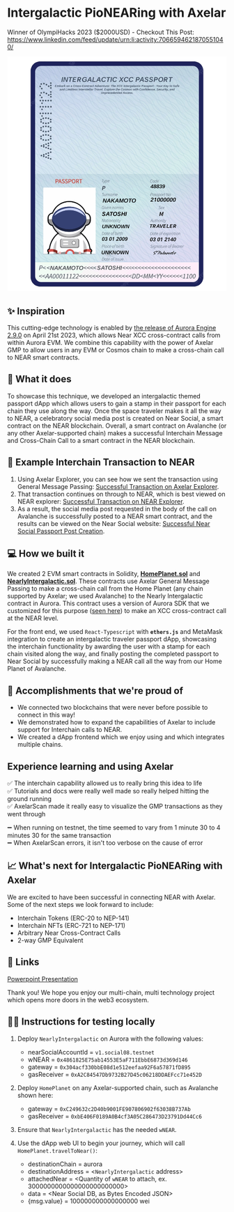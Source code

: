 # Intergalactic PioNEARing with Axelar
Winner of OlympiHacks 2023 ($2000USD) - 
Checkout This Post: https://www.linkedin.com/feed/update/urn:li:activity:7066594621870551040/

![](https://github.com/AdnanSlef/Nearly-Intergalactic-Axelar/blob/main/passport.gif?raw=true)

## ✨ Inspiration

This cutting-edge technology is enabled by [the release of Aurora Engine 2.9.0](https://aurora.dev/blog/aurora-releases-its-engine-2-9-0-version) on April 21st 2023, which allows Near XCC cross-contract calls from within Aurora EVM. We combine this capability with the power of Axelar GMP to allow users in any EVM or Cosmos chain to make a cross-chain call to NEAR smart contracts.

## 👀 What it does

To showcase this technique, we developed an intergalactic themed passport dApp which allows users to gain a stamp in their passport for each chain they use along the way. Once the space traveler makes it all the way to NEAR, a celebratory social media post is created on Near Social, a smart contract on the NEAR blockchain. Overall, a smart contract on Avalanche (or any other Axelar-supported chain) makes a successful Interchain Message and Cross-Chain Call to a smart contract in the NEAR blockchain.

## 🌌 Example Interchain Transaction to NEAR

1. Using Axelar Explorer, you can see how we sent the transaction using General Message Passing: [Successful Transaction on Axelar Explorer](https://testnet.axelarscan.io/gmp/0x845ef0f0a0e7c8994247794e0f53cb403597598b4253a4617cd797dfd3050dc6:3).
2. That transaction continues on through to NEAR, which is best viewed on NEAR explorer: [Successful Transaction on NEAR Explorer](https://explorer.testnet.near.org/transactions/FxDq5wNQPXdMu9kGPy4A34tNvYab6vVXXuZbyUA6Gnqn).
3. As a result, the social media post requested in the body of the call on Avalanche is successfully posted to a NEAR smart contract, and the results can be viewed on the Near Social website: [Successful Near Social Passport Post Creation](https://test.near.social/#/adb45a7095238ffe7bc93deefb34121404c70c37.aurora/widget/Success).

## 💻 How we built it

We created 2 EVM smart contracts in Solidity, [**HomePlanet.sol**](https://github.com/AdnanSlef/Nearly-Intergalactic-Axelar/blob/main/contracts/HomePlanet.sol) and [**NearlyIntergalactic.sol**](https://github.com/AdnanSlef/Nearly-Intergalactic-Axelar/blob/main/contracts/NearlyIntergalactic.sol). These contracts use Axelar General Message Passing to make a cross-chain call from the Home Planet (any chain supported by Axelar; we used Avalanche) to the Nearly Intergalactic contract in Aurora. This contract uses a version of Aurora SDK that we customized for this purpose ([seen here](https://github.com/AdnanSlef/Nearly-Intergalactic-Axelar/blob/main/contracts/CustomAuroraSdk.sol)) to make an XCC cross-contract call at the NEAR level.

For the front end, we used `React-Typescript` with **`ethers.js`** and MetaMask integration to create an intergalactic traveler passport dApp, showcasing the interchain functionality by awarding the user with a stamp for each chain visited along the way, and finally posting the completed passport to Near Social by successfully making a NEAR call all the way from our Home Planet of Avalanche.

## 🚀 Accomplishments that we're proud of

- We connected two blockchains that were never before possible to connect in this way!
- We demonstrated how to expand the capabilities of Axelar to include support for Interchain calls to NEAR.
- We created a dApp frontend which we enjoy using and which integrates multiple chains.

## Experience learning and using Axelar

✅ The interchain capability allowed us to really bring this idea to life <br/>
✅ Tutorials and docs were really well made so really helped hitting the ground running <br />
✅ AxelarScan made it really easy to visualize the GMP transactions as they went through

➖ When running on testnet, the time seemed to vary from 1 minute 30 to 4 minutes 30 for the same transaction <br />
➖ When AxelarScan errors, it isn't too verbose on the cause of error

## 📈 What's next for Intergalactic PioNEARing with Axelar

We are excited to have been successful in connecting NEAR with Axelar. Some of the next steps we look forward to include:

- Interchain Tokens (ERC-20 to NEP-141)
- Interchain NFTs (ERC-721 to NEP-171)
- Arbitrary Near Cross-Contract Calls
- 2-way GMP Equivalent

## 📄 Links

[Powerpoint Presentation](https://docs.google.com/presentation/d/1MzhE-wqY8uOJVgmnj7XjUpKTt_Ws9L5LhcTpcjd8J6c/edit?usp=sharing)

Thank you! We hope you enjoy our multi-chain, multi technology project which opens more doors in the web3 ecosystem.

## 🧑‍💻 Instructions for testing locally

1. Deploy `NearlyIntergalactic` on Aurora with the following values:

   - nearSocialAccountId = `v1.social08.testnet`
   - wNEAR = `0x4861825E75ab14553E5aF711EbbE6873d369d146`
   - gateway = `0x304acf330bbE08d1e512eefaa92F6a57871fD895`
   - gasReceiver = `0xA2C84547Db9732B27D45c06218DDAEFcc71e452D`

2. Deploy `HomePlanet` on any Axelar-supported chain, such as Avalanche shown here:

   - gateway = `0xC249632c2D40b9001FE907806902f63038B737Ab`
   - gasReceiver = `0xbE406F0189A0B4cf3A05C286473D23791Dd44Cc6`

3. Ensure that `NearlyIntergalactic` has the needed `wNEAR`.

4. Use the dApp web UI to begin your journey, which will call `HomePlanet.travelToNear()`:
   - destinationChain = aurora
   - destinationAddress = <`NearlyIntergalactic` address>
   - attachedNear = <Quantity of `wNEAR` to attach, ex. 3000000000000000000000000>
   - data = <Near Social DB, as Bytes Encoded JSON>
   - {msg.value} = 100000000000000000 wei
